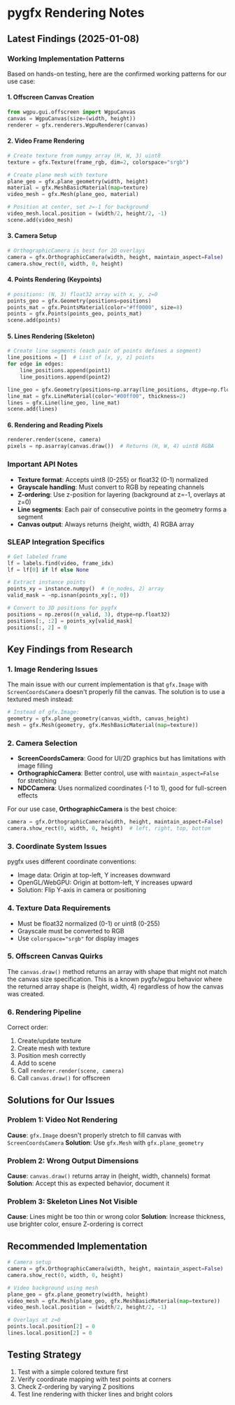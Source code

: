 # pygfx Rendering Notes

## Latest Findings (2025-01-08)

### Working Implementation Patterns

Based on hands-on testing, here are the confirmed working patterns for our use case:

#### 1. Offscreen Canvas Creation
```python
from wgpu.gui.offscreen import WgpuCanvas
canvas = WgpuCanvas(size=(width, height))
renderer = gfx.renderers.WgpuRenderer(canvas)
```

#### 2. Video Frame Rendering
```python
# Create texture from numpy array (H, W, 3) uint8
texture = gfx.Texture(frame_rgb, dim=2, colorspace="srgb")

# Create plane mesh with texture
plane_geo = gfx.plane_geometry(width, height)
material = gfx.MeshBasicMaterial(map=texture)
video_mesh = gfx.Mesh(plane_geo, material)

# Position at center, set z=-1 for background
video_mesh.local.position = (width/2, height/2, -1)
scene.add(video_mesh)
```

#### 3. Camera Setup
```python
# OrthographicCamera is best for 2D overlays
camera = gfx.OrthographicCamera(width, height, maintain_aspect=False)
camera.show_rect(0, width, 0, height)
```

#### 4. Points Rendering (Keypoints)
```python
# positions: (N, 3) float32 array with x, y, z=0
points_geo = gfx.Geometry(positions=positions)
points_mat = gfx.PointsMaterial(color="#ff0000", size=8)
points = gfx.Points(points_geo, points_mat)
scene.add(points)
```

#### 5. Lines Rendering (Skeleton)
```python
# Create line segments (each pair of points defines a segment)
line_positions = []  # List of [x, y, z] points
for edge in edges:
    line_positions.append(point1)
    line_positions.append(point2)

line_geo = gfx.Geometry(positions=np.array(line_positions, dtype=np.float32))
line_mat = gfx.LineMaterial(color="#00ff00", thickness=2)
lines = gfx.Line(line_geo, line_mat)
scene.add(lines)
```

#### 6. Rendering and Reading Pixels
```python
renderer.render(scene, camera)
pixels = np.asarray(canvas.draw())  # Returns (H, W, 4) uint8 RGBA
```

### Important API Notes

- **Texture format**: Accepts uint8 (0-255) or float32 (0-1) normalized
- **Grayscale handling**: Must convert to RGB by repeating channels
- **Z-ordering**: Use z-position for layering (background at z=-1, overlays at z=0)
- **Line segments**: Each pair of consecutive points in the geometry forms a segment
- **Canvas output**: Always returns (height, width, 4) RGBA array

### SLEAP Integration Specifics

```python
# Get labeled frame
lf = labels.find(video, frame_idx)
lf = lf[0] if lf else None

# Extract instance points
points_xy = instance.numpy()  # (n_nodes, 2) array
valid_mask = ~np.isnan(points_xy[:, 0])

# Convert to 3D positions for pygfx
positions = np.zeros((n_valid, 3), dtype=np.float32)
positions[:, :2] = points_xy[valid_mask]
positions[:, 2] = 0
```

## Key Findings from Research

### 1. Image Rendering Issues

The main issue with our current implementation is that `gfx.Image` with `ScreenCoordsCamera` doesn't properly fill the canvas. The solution is to use a textured mesh instead:

```python
# Instead of gfx.Image:
geometry = gfx.plane_geometry(canvas_width, canvas_height)
mesh = gfx.Mesh(geometry, gfx.MeshBasicMaterial(map=texture))
```

### 2. Camera Selection

- **ScreenCoordsCamera**: Good for UI/2D graphics but has limitations with image filling
- **OrthographicCamera**: Better control, use with `maintain_aspect=False` for stretching
- **NDCCamera**: Uses normalized coordinates (-1 to 1), good for full-screen effects

For our use case, **OrthographicCamera** is the best choice:
```python
camera = gfx.OrthographicCamera(width, height, maintain_aspect=False)
camera.show_rect(0, width, 0, height)  # left, right, top, bottom
```

### 3. Coordinate System Issues

pygfx uses different coordinate conventions:
- Image data: Origin at top-left, Y increases downward
- OpenGL/WebGPU: Origin at bottom-left, Y increases upward
- Solution: Flip Y-axis in camera or positioning

### 4. Texture Data Requirements

- Must be float32 normalized (0-1) or uint8 (0-255)
- Grayscale must be converted to RGB
- Use `colorspace="srgb"` for display images

### 5. Offscreen Canvas Quirks

The `canvas.draw()` method returns an array with shape that might not match the canvas size specification. This is a known pygfx/wgpu behavior where the returned array shape is (height, width, 4) regardless of how the canvas was created.

### 6. Rendering Pipeline

Correct order:
1. Create/update texture
2. Create mesh with texture
3. Position mesh correctly
4. Add to scene
5. Call `renderer.render(scene, camera)`
6. Call `canvas.draw()` for offscreen

## Solutions for Our Issues

### Problem 1: Video Not Rendering
**Cause**: `gfx.Image` doesn't properly stretch to fill canvas with `ScreenCoordsCamera`
**Solution**: Use `gfx.Mesh` with `gfx.plane_geometry`

### Problem 2: Wrong Output Dimensions
**Cause**: `canvas.draw()` returns array in (height, width, channels) format
**Solution**: Accept this as expected behavior, document it

### Problem 3: Skeleton Lines Not Visible
**Cause**: Lines might be too thin or wrong color
**Solution**: Increase thickness, use brighter color, ensure Z-ordering is correct

## Recommended Implementation

```python
# Camera setup
camera = gfx.OrthographicCamera(width, height, maintain_aspect=False)
camera.show_rect(0, width, 0, height)

# Video background using mesh
plane_geo = gfx.plane_geometry(width, height)
video_mesh = gfx.Mesh(plane_geo, gfx.MeshBasicMaterial(map=texture))
video_mesh.local.position = (width/2, height/2, -1)

# Overlays at z=0
points.local.position[2] = 0
lines.local.position[2] = 0
```

## Testing Strategy

1. Test with a simple colored texture first
2. Verify coordinate mapping with test points at corners
3. Check Z-ordering by varying Z positions
4. Test line rendering with thicker lines and bright colors